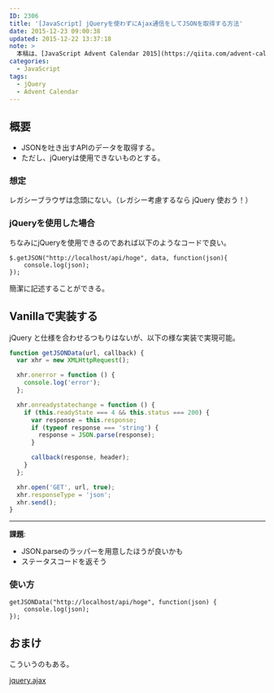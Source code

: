 ```yaml
---
ID: 2306
title: '[JavaScript] jQueryを使わずにAjax通信をしてJSONを取得する方法'
date: 2015-12-23 09:00:38
updated: 2015-12-22 13:37:18
note: >
  本稿は、[JavaScript Advent Calendar 2015](https://qiita.com/advent-calendar/2015/javascript) 23日目の記事です。
categories:
  - JavaScript
tags:
  - jQuery
  - Advent Calendar
---
```


<!--more-->

<h2>概要</h2>
<ul>
  <li>JSONを吐き出すAPIのデータを取得する。</li>
  <li>ただし、jQueryは使用できないものとする。</li>
</ul>

<h3>想定</h3>
レガシーブラウザは念頭にない。（レガシー考慮するなら jQuery 使おう！）

<h3>jQueryを使用した場合</h3>
ちなみにjQueryを使用できるのであれば以下のようなコードで良い。

<pre class="javascript"><code>$.getJSON("http://localhost/api/hoge", data, function(json){
    console.log(json);
});</code></pre>

簡潔に記述することができる。

<h2>Vanillaで実装する</h2>
jQuery と仕様を合わせるつもりはないが、以下の様な実装で実現可能。

```javascript
function getJSONData(url, callback) {
  var xhr = new XMLHttpRequest();

  xhr.onerror = function () {
    console.log('error');
  };

  xhr.onreadystatechange = function () {
    if (this.readyState === 4 && this.status === 200) {
      var response = this.response;
      if (typeof response === 'string') {
        response = JSON.parse(response);
      }

      callback(response, header);
    }
  };

  xhr.open('GET', url, true);
  xhr.responseType = 'json';
  xhr.send();
}
```

<hr>

<b>課題</b>:

<ul>
 <li>JSON.parseのラッパーを用意したほうが良いかも</li>
 <li>ステータスコードを返そう</li>
</ul>

<h3>使い方</h3>
<pre class="javascript"><code>getJSONData("http://localhost/api/hoge", function(json) {
    console.log(json);
});</code></pre>

<h2>おまけ</h2>
こういうのもある。

<a href="https://github.com/hiro0218/jquery.ajax">jquery.ajax</a>

